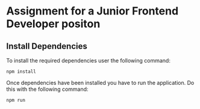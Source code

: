 # Assignment for a Junior Frontend Developer positon

## Install Dependencies

To install the required dependencies user the following command:

`npm install`

Once dependencies have been installed you have to run the application. Do this with the following command:

`npm run`
